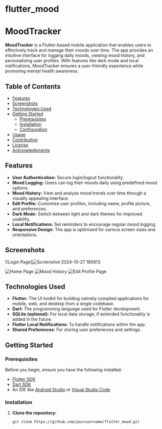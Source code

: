 # flutter_mood

# MoodTracker

**MoodTracker** is a Flutter-based mobile application that enables users to effectively track and manage their moods over time. The app provides an intuitive interface for logging daily moods, viewing mood history, and personalizing user profiles. With features like dark mode and local notifications, MoodTracker ensures a user-friendly experience while promoting mental health awareness.

## Table of Contents

- [Features](#features)
- [Screenshots](#screenshots)
- [Technologies Used](#technologies-used)
- [Getting Started](#getting-started)
  - [Prerequisites](#prerequisites)
  - [Installation](#installation)
  - [Configuration](#configuration)
- [Usage](#usage)
- [Contributing](#contributing)
- [License](#license)
- [Acknowledgments](#acknowledgments)

## Features

- **User Authentication:** Secure login/logout functionality.
- **Mood Logging:** Users can log their moods daily using predefined mood options.
- **Mood History:** View and analyze mood trends over time through a visually appealing interface.
- **Edit Profile:** Customize user profiles, including name, profile picture, and preferences.
- **Dark Mode:** Switch between light and dark themes for improved usability.
- **Local Notifications:** Set reminders to encourage regular mood logging.
- **Responsive Design:** The app is optimized for various screen sizes and orientations.

## Screenshots

![Login Page]![Screenshot 2024-10-27 185813](https://github.com/user-attachments/assets/27d59564-3341-4c3b-b1f7-d6dd4a519e69)

![Home Page](assets/images/home_page.png)
![Mood History](assets/images/mood_history.png)
![Edit Profile Page](assets/images/edit_profile.png)

## Technologies Used

- **Flutter:** The UI toolkit for building natively compiled applications for mobile, web, and desktop from a single codebase.
- **Dart:** The programming language used for Flutter development.
- **SQLite (optional):** For local data storage, if extended functionality is added in the future.
- **Flutter Local Notifications:** To handle notifications within the app.
- **Shared Preferences:** For storing user preferences and settings.

## Getting Started

### Prerequisites

Before you begin, ensure you have the following installed:

- [Flutter SDK](https://flutter.dev/docs/get-started/install)
- [Dart SDK](https://dart.dev/get-dart)
- An IDE like [Android Studio](https://developer.android.com/studio) or [Visual Studio Code](https://code.visualstudio.com/)

### Installation

1. **Clone the repository:**
   ```bash
   git clone https://github.com/yourusername/flutter_mood.git
